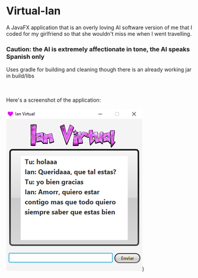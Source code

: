 # Virtual-Ian
A JavaFX application that is an overly loving AI software version of me that I coded for my girlfriend so that she wouldn't miss me when I went travelling. 


### Caution: the AI is extremely affectionate in tone, the AI speaks Spanish only

Uses gradle for building and cleaning though there is an already working jar in build/libs

<br><br>
Here's a screenshot of the application:<br><br>
![alt text](res/screen.jpg?raw=true "Screenshot"))
